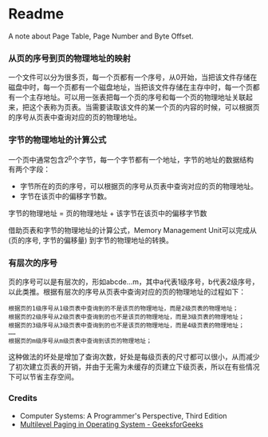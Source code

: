 # Readme
A note about Page Table, Page Number and Byte Offset.

### 从页的序号到页的物理地址的映射

一个文件可以分为很多页，每一个页都有一个序号，从0开始，当把该文件存储在磁盘中时，每一个页都有一个磁盘地址，当把该文件存储在主存中时，每一个页都有一个主存地址。可以用一张表把每一个页的序号和每一个页的物理地址关联起来，把这个表称为页表。当需要读取该文件的某一个页的内容的时候，可以根据页的序号从页表中查询对应的页的物理地址。

### 字节的物理地址的计算公式

一个页中通常包含2<sup>p</sup>个字节，每一个字节都有一个地址，字节的地址的数据结构有两个字段：
- 字节所在的页的序号，可以根据页的序号从页表中查询对应的页的物理地址。
- 字节在该页中的偏移字节数。

字节的物理地址 = 页的物理地址 + 该字节在该页中的偏移字节数

借助页表和字节的物理地址的计算公式，Memory Management Unit可以完成从 (页的序号, 字节的偏移量) 到字节的物理地址的转换。

### 有层次的序号

页的序号可以是有层次的，形如abcde...m，其中a代表1级序号，b代表2级序号，以此类推。根据有层次的序号从页表中查询对应的页的物理地址的过程如下：

```
根据页的1级序号从1级页表中查询到的不是该页的物理地址，而是2级页表的物理地址；
根据页的2级序号从2级页表中查询到的也不是该页的物理地址，而是3级页表的物理地址；
根据页的3级序号从3级页表中查询到的也不是该页的物理地址，而是4级页表的物理地址；
……
根据页的m级序号从m级页表中查询到该页的物理地址；
```

这种做法的坏处是增加了查询次数，好处是每级页表的尺寸都可以很小，从而减少了初次建立页表的开销，并由于无需为未缓存的页建立下级页表，所以在有些情况下可以节省主存空间。

### Credits
- Computer Systems: A Programmer's Perspective, Third Edition
- [Multilevel Paging in Operating System - GeeksforGeeks](https://www.geeksforgeeks.org/multilevel-paging-in-operating-system/)

